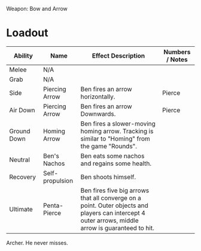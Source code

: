 Weapon: Bow and Arrow

# Loadout

| Ability     | Name            | Effect Description                                                                                                                                  | Numbers / Notes |
| ----------- | --------------- | --------------------------------------------------------------------------------------------------------------------------------------------------- | --------------- |
| Melee       | N/A             |                                                                                                                                                     |                 |
| Grab        | N/A             |                                                                                                                                                     |                 |
| Side        | Piercing Arrow  | Ben fires an arrow horizontally.                                                                                                                    | Pierce          |
| Air Down    | Piercing Arrow  | Ben fires an arrow Downwards.                                                                                                                       | Pierce          |
| Ground Down | Homing Arrow    | Ben fires a slower-moving homing arrow.  Tracking is similar to "Homing" from the game "Rounds".                                                    |                 |
| Neutral     | Ben's Nachos    | Ben eats some nachos and regains some health.                                                                                                       |                 |
| Recovery    | Self-propulsion | Ben shoots himself.                                                                                                                                 |                 |
| Ultimate    | Penta-Pierce    | Ben fires five big arrows that all converge on a point.  Outer objects and players can intercept 4 outer arrows, middle arrow is guaranteed to hit. |                 |
Archer. He never misses.
